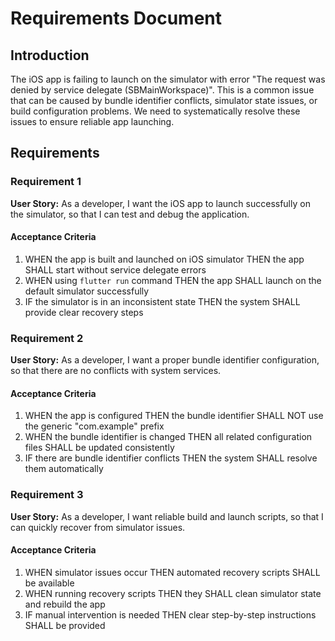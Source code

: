 # Requirements Document

## Introduction

The iOS app is failing to launch on the simulator with error "The request was denied by service delegate (SBMainWorkspace)". This is a common issue that can be caused by bundle identifier conflicts, simulator state issues, or build configuration problems. We need to systematically resolve these issues to ensure reliable app launching.

## Requirements

### Requirement 1

**User Story:** As a developer, I want the iOS app to launch successfully on the simulator, so that I can test and debug the application.

#### Acceptance Criteria

1. WHEN the app is built and launched on iOS simulator THEN the app SHALL start without service delegate errors
2. WHEN using `flutter run` command THEN the app SHALL launch on the default simulator successfully
3. IF the simulator is in an inconsistent state THEN the system SHALL provide clear recovery steps

### Requirement 2

**User Story:** As a developer, I want a proper bundle identifier configuration, so that there are no conflicts with system services.

#### Acceptance Criteria

1. WHEN the app is configured THEN the bundle identifier SHALL NOT use the generic "com.example" prefix
2. WHEN the bundle identifier is changed THEN all related configuration files SHALL be updated consistently
3. IF there are bundle identifier conflicts THEN the system SHALL resolve them automatically

### Requirement 3

**User Story:** As a developer, I want reliable build and launch scripts, so that I can quickly recover from simulator issues.

#### Acceptance Criteria

1. WHEN simulator issues occur THEN automated recovery scripts SHALL be available
2. WHEN running recovery scripts THEN they SHALL clean simulator state and rebuild the app
3. IF manual intervention is needed THEN clear step-by-step instructions SHALL be provided